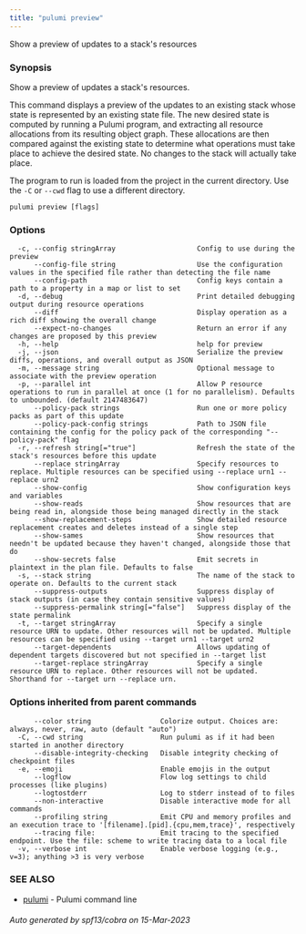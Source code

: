 ```yaml
---
title: "pulumi preview"
---
```




Show a preview of updates to a stack's resources

### Synopsis

Show a preview of updates a stack's resources.

This command displays a preview of the updates to an existing stack whose state is
represented by an existing state file. The new desired state is computed by running
a Pulumi program, and extracting all resource allocations from its resulting object graph.
These allocations are then compared against the existing state to determine what
operations must take place to achieve the desired state. No changes to the stack will
actually take place.

The program to run is loaded from the project in the current directory. Use the `-C` or
`--cwd` flag to use a different directory.

```
pulumi preview [flags]
```

### Options

```
  -c, --config stringArray                    Config to use during the preview
      --config-file string                    Use the configuration values in the specified file rather than detecting the file name
      --config-path                           Config keys contain a path to a property in a map or list to set
  -d, --debug                                 Print detailed debugging output during resource operations
      --diff                                  Display operation as a rich diff showing the overall change
      --expect-no-changes                     Return an error if any changes are proposed by this preview
  -h, --help                                  help for preview
  -j, --json                                  Serialize the preview diffs, operations, and overall output as JSON
  -m, --message string                        Optional message to associate with the preview operation
  -p, --parallel int                          Allow P resource operations to run in parallel at once (1 for no parallelism). Defaults to unbounded. (default 2147483647)
      --policy-pack strings                   Run one or more policy packs as part of this update
      --policy-pack-config strings            Path to JSON file containing the config for the policy pack of the corresponding "--policy-pack" flag
  -r, --refresh string[="true"]               Refresh the state of the stack's resources before this update
      --replace stringArray                   Specify resources to replace. Multiple resources can be specified using --replace urn1 --replace urn2
      --show-config                           Show configuration keys and variables
      --show-reads                            Show resources that are being read in, alongside those being managed directly in the stack
      --show-replacement-steps                Show detailed resource replacement creates and deletes instead of a single step
      --show-sames                            Show resources that needn't be updated because they haven't changed, alongside those that do
      --show-secrets false                    Emit secrets in plaintext in the plan file. Defaults to false
  -s, --stack string                          The name of the stack to operate on. Defaults to the current stack
      --suppress-outputs                      Suppress display of stack outputs (in case they contain sensitive values)
      --suppress-permalink string[="false"]   Suppress display of the state permalink
  -t, --target stringArray                    Specify a single resource URN to update. Other resources will not be updated. Multiple resources can be specified using --target urn1 --target urn2
      --target-dependents                     Allows updating of dependent targets discovered but not specified in --target list
      --target-replace stringArray            Specify a single resource URN to replace. Other resources will not be updated. Shorthand for --target urn --replace urn.
```

### Options inherited from parent commands

```
      --color string                 Colorize output. Choices are: always, never, raw, auto (default "auto")
  -C, --cwd string                   Run pulumi as if it had been started in another directory
      --disable-integrity-checking   Disable integrity checking of checkpoint files
  -e, --emoji                        Enable emojis in the output
      --logflow                      Flow log settings to child processes (like plugins)
      --logtostderr                  Log to stderr instead of to files
      --non-interactive              Disable interactive mode for all commands
      --profiling string             Emit CPU and memory profiles and an execution trace to '[filename].[pid].{cpu,mem,trace}', respectively
      --tracing file:                Emit tracing to the specified endpoint. Use the file: scheme to write tracing data to a local file
  -v, --verbose int                  Enable verbose logging (e.g., v=3); anything >3 is very verbose
```

### SEE ALSO

* [pulumi](/docs/reference/cli/pulumi/)	 - Pulumi command line

###### Auto generated by spf13/cobra on 15-Mar-2023
